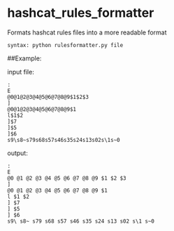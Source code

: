 # hashcat_rules_formatter
Formats hashcat rules files into a more readable format

```
syntax: python rulesformatter.py file
```

##Example:

input file:
```
:
E
@0@1@2@3@4@5@6@7@8@9$1$2$3
]
@0@1@2@3@4@5@6@7@8@9$1
l$1$2
]$7
]$5
]$6
s9\s8~s79s68s57s46s35s24s13s02s\1s~0
```

output:
```
: 
E 
@0 @1 @2 @3 @4 @5 @6 @7 @8 @9 $1 $2 $3 
] 
@0 @1 @2 @3 @4 @5 @6 @7 @8 @9 $1 
l $1 $2 
] $7 
] $5 
] $6 
s9\ s8~ s79 s68 s57 s46 s35 s24 s13 s02 s\1 s~0
```
